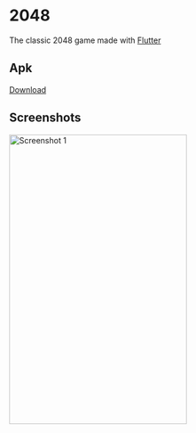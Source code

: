 # 2048

The classic 2048 game made with [Flutter](https://flutter.dev/)

## Apk
[Download](https://github.com/HeckCodes/game2048/blob/master/2048.apk)

## Screenshots
<img src="https://user-images.githubusercontent.com/68272208/143043763-f70ea2a9-da3b-4649-824c-95a075db67a0.png" alt="Screenshot 1" width=320 height=520>
